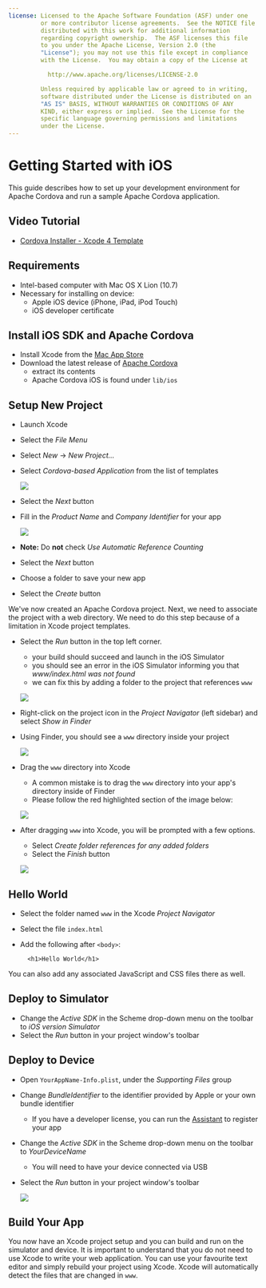```yaml
---
license: Licensed to the Apache Software Foundation (ASF) under one
         or more contributor license agreements.  See the NOTICE file
         distributed with this work for additional information
         regarding copyright ownership.  The ASF licenses this file
         to you under the Apache License, Version 2.0 (the
         "License"); you may not use this file except in compliance
         with the License.  You may obtain a copy of the License at

           http://www.apache.org/licenses/LICENSE-2.0

         Unless required by applicable law or agreed to in writing,
         software distributed under the License is distributed on an
         "AS IS" BASIS, WITHOUT WARRANTIES OR CONDITIONS OF ANY
         KIND, either express or implied.  See the License for the
         specific language governing permissions and limitations
         under the License.
---
```


Getting Started with iOS
========================

This guide describes how to set up your development environment for Apache Cordova and run a sample Apache Cordova application.

Video Tutorial
--------------

- [Cordova Installer - Xcode 4 Template](http://www.youtube.com/v/R9zktJUN7AI?autoplay=1)

Requirements
------------

- Intel-based computer with Mac OS X Lion (10.7)
- Necessary for installing on device:
    - Apple iOS device (iPhone, iPad, iPod Touch)
    - iOS developer certificate

Install iOS SDK and Apache Cordova
----------------------------------

- Install Xcode from the [Mac App Store](http://itunes.apple.com/us/app/xcode/id497799835?mt=12)
- Download the latest release of [Apache Cordova](http://phonegap.com/download)
    - extract its contents
    - Apache Cordova iOS is found under `lib/ios`

Setup New Project
-----------------

- Launch Xcode
- Select the _File Menu_
- Select _New_ -> _New Project..._
- Select _Cordova-based Application_ from the list of templates

    ![](img/guide/getting-started/ios/XCode4-templates.png)

- Select the _Next_ button
- Fill in the _Product Name_ and _Company Identifier_ for your app

    ![](img/guide/getting-started/ios/xcode4-name_your_app.png)

- **Note:** Do **not** check _Use Automatic Reference Counting_
- Select the _Next_ button
- Choose a folder to save your new app
- Select the _Create_ button

We've now created an Apache Cordova project. Next, we need to associate the
project with a web directory. We need to do this step because of a limitation
in Xcode project templates.

- Select the _Run_ button in the top left corner. 
    - your build should succeed and launch in the iOS Simulator
    - you should see an error in the iOS Simulator informing you that _www/index.html was not found_
    - we can fix this by adding a folder to the project that references `www`

    ![](img/guide/getting-started/ios/index-not-found.png)

- Right-click on the project icon in the _Project Navigator_ (left sidebar) and select _Show in Finder_
- Using Finder, you should see a `www` directory inside your project

    ![](img/guide/getting-started/ios/www-folder.png)

- Drag the `www` directory into Xcode
    - A common mistake is to drag the `www` directory into your app's directory inside of Finder
    - Please follow the red highlighted section of the image below:

    ![](img/guide/getting-started/ios/project.jpg)

- After dragging `www` into Xcode, you will be prompted with a few options.
    - Select _Create folder references for any added folders_
    - Select the _Finish_ button

    ![](img/guide/getting-started/ios/create-folder-reference.png)

Hello World
-----------

- Select the folder named `www` in the Xcode _Project Navigator_
- Select the file `index.html`
- Add the following after `<body>`:

        <h1>Hello World</h1>

You can also add any associated JavaScript and CSS files there as well.
    
Deploy to Simulator
-------------------

- Change the _Active SDK_ in the Scheme drop-down menu on the toolbar to _iOS version Simulator_
- Select the _Run_ button in your project window's toolbar

Deploy to Device
----------------

- Open `YourAppName-Info.plist`, under the _Supporting Files_ group
- Change _BundleIdentifier_ to the identifier provided by Apple or your own bundle identifier
    - If you have a developer license, you can run the [Assistant](http://developer.apple.com/iphone/manage/overview/index.action) to register your app
- Change the _Active SDK_ in the Scheme drop-down menu on the toolbar to _YourDeviceName_
    - You will need to have your device connected via USB
- Select the _Run_ button in your project window's toolbar

    ![](img/guide/getting-started/ios/HelloWorldiPhone4.png)

Build Your App
--------------

You now have an Xcode project setup and you can build and run on the simulator and device.
It is important to understand that you do not need to use Xcode to write your web application.
You can use your favourite text editor and simply rebuild your project using Xcode.
Xcode will automatically detect the files that are changed in `www`.
